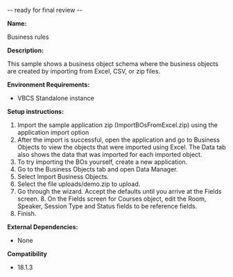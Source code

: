 -- ready for final review --

**Name:**

Business rules

**Description:**

This sample shows a business object schema where the business objects are created by importing from Excel, CSV, or zip files.

**Environment Requirements:**

* VBCS Standalone instance

**Setup instructions:**

1. Import the sample application zip (ImportBOsFromExcel.zip) using the application import option
2. After the import is successful, open the application and go to Business Objects to view the objects that were imported using Excel. The Data tab also shows the data that was imported for each imported object.
3. To try importing the BOs yourself, create a new application.
4. Go to the Business Objects tab and open Data Manager. 
5. Select Import Business Objects.
6. Select the file uploads/demo.zip to upload.
7. Go through the wizard. Accept the defaults until you arrive at the Fields screen. 8. On the Fields screen for Courses object, edit the Room, Speaker, Session Type and Status fields to be reference fields. 
9. Finish. 

**External Dependencies:**

* None

**Compatibility**

* 18.1.3
